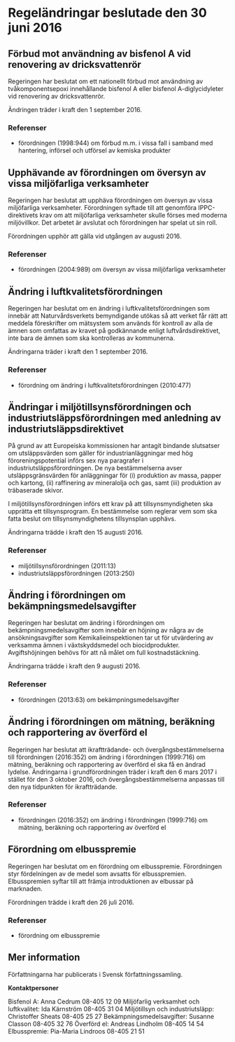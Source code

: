 # Regeländringar beslutade den 30 juni 2016

## Förbud mot användning av bisfenol A vid renovering av dricksvattenrör

Regeringen har beslutat om ett nationellt förbud mot användning av tvåkomponentsepoxi innehållande bisfenol A eller bisfenol A-diglycidyleter vid renovering av dricksvattenrör.

Ändringen träder i kraft den 1 september 2016.

### Referenser

* förordningen (1998:944) om förbud m.m. i vissa fall i samband med hantering, införsel och utförsel av kemiska produkter

## Upphävande av förordningen om översyn av vissa miljöfarliga verksamheter

Regeringen har beslutat att upphäva förordningen om översyn av vissa miljöfarliga verksamheter. Förordningen syftade till att genomföra IPPC-direktivets krav om att miljöfarliga verksamheter skulle förses med moderna miljövillkor. Det arbetet är avslutat och förordningen har spelat ut sin roll.

Förordningen upphör att gälla vid utgången av augusti 2016.

### Referenser

* förordningen (2004:989) om översyn av vissa miljöfarliga verksamheter

## Ändring i luftkvalitetsförordningen

Regeringen har beslutat om en ändring i luftkvalitetsförordningen som innebär att Naturvårdsverkets bemyndigande utökas så att verket får rätt att meddela föreskrifter om mätsystem som används för kontroll av alla de ämnen som omfattas av kravet på godkännande enligt luftvårdsdirektivet, inte bara de ämnen som ska kontrolleras av kommunerna.

Ändringarna träder i kraft den 1 september 2016.

### Referenser

* förordning om ändring i luftkvalitetsförordningen (2010:477)

## Ändringar i miljötillsynsförordningen och industriutsläppsförordningen med anledning av industriutsläppsdirektivet

På grund av att Europeiska kommissionen har antagit bindande slutsatser om utsläppsvärden som gäller för industrianläggningar med hög föroreningspotential införs sex nya paragrafer i industriutsläppsförordningen. De nya bestämmelserna avser utsläppsgränsvärden för anläggningar för (i) produktion av massa, papper och kartong, (ii) raffinering av mineralolja och gas, samt (iii) produktion av träbaserade skivor.

I miljötillsynsförordningen införs ett krav på att tillsynsmyndigheten ska upprätta ett tillsynsprogram. En bestämmelse som reglerar vem som ska fatta beslut om tillsynsmyndighetens tillsynsplan upphävs.

Ändringarna trädde i kraft den 15 augusti 2016.

### Referenser

* miljötillsynsförordningen (2011:13)
* industriutsläppsförordningen (2013:250)

## Ändring i förordningen om bekämpningsmedelsavgifter

Regeringen har beslutat om ändring i förordningen om bekämpningsmedelsavgifter som innebär en höjning av några av de ansökningsavgifter som Kemikalieinspektionen tar ut för utvärdering av verksamma ämnen i växtskyddsmedel och biocidprodukter. Avgiftshöjningen behövs för att nå målet om full kostnadstäckning.

Ändringarna trädde i kraft den 9 augusti 2016.

### Referenser

* förordningen (2013:63) om bekämpningsmedelsavgifter

## Ändring i förordningen om mätning, beräkning och rapportering av överförd el

Regeringen har beslutat att ikraftträdande- och övergångsbestämmelserna till förordningen (2016:352) om ändring i förordningen (1999:716) om mätning, beräkning och rapportering av överförd el ska få en ändrad lydelse. Ändringarna i grundförordningen träder i kraft den 6 mars 2017 i stället för den 3 oktober 2016, och övergångsbestämmelserna anpassas till den nya tidpunkten för ikraftträdande.

### Referenser

* förordningen (2016:352) om ändring i förordningen (1999:716) om mätning, beräkning och rapportering av överförd el

## Förordning om elbusspremie

Regeringen har beslutat om en förordning om elbusspremie. Förordningen styr fördelningen av de medel som avsatts för elbusspremien. Elbusspremien syftar till att främja introduktionen av elbussar på marknaden.

Förordningen trädde i kraft den 26 juli 2016.

### Referenser

* förordning om elbusspremie

## Mer information

Författningarna har publicerats i Svensk författningssamling.

**Kontaktpersoner**

Bisfenol A: Anna Cedrum 08-405 12 09
Miljöfarlig verksamhet och luftkvalitet: Ida Kärnström 08-405 31 04
Miljötillsyn och industriutsläpp: Christoffer Sheats 08-405 25 27
Bekämpningsmedelsavgifter: Susanne Classon 08-405 32 76
Överförd el: Andreas Lindholm 08-405 14 54
Elbusspremie: Pia-Maria Lindroos 08-405 21 51

